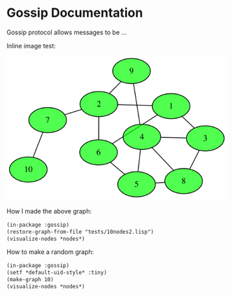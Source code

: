 # Gossip Documentation

Gossip protocol allows messages to be ...

Inline image test:

<img src="10nodes2.svg" alt="10-node network">

How I made the above graph:
```
(in-package :gossip)
(restore-graph-from-file "tests/10nodes2.lisp")
(visualize-nodes *nodes*)
```

How to make a random graph:
```
(in-package :gossip)
(setf *default-uid-style* :tiny)
(make-graph 10)
(visualize-nodes *nodes*)
```
